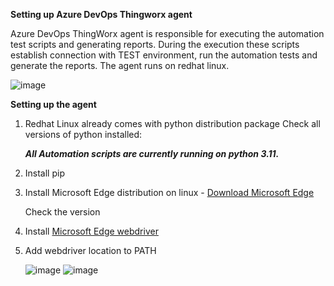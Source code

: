 
**Setting up Azure DevOps Thingworx agent**

Azure DevOps ThingWorx agent is responsible for executing the automation test scripts and generating reports. During the execution these scripts establish connection with TEST environment, run the automation tests and generate the reports. The agent runs on redhat linux.

![image](https://github.com/KB-smartProduction/UITesting/assets/133857066/2563ae6a-7ec2-426a-ba6d-df20e63b5ed7)

  
**Setting up the agent**

1. Redhat Linux already comes with python distribution package
   Check all versions of python installed:

   ***All Automation scripts are currently running on python 3.11.***

2. Install pip

3. Install Microsoft Edge distribution on linux - [Download Microsoft Edge](https://www.microsoft.com/en-us/edge/download?form=MA13FJ)

   Check the version

4. Install [Microsoft Edge webdriver](https://developer.microsoft.com/en-us/microsoft-edge/tools/webdriver/)


5. Add webdriver location to PATH

   ![image](https://github.com/user-attachments/assets/c6bf36bc-7f02-46c9-ab8f-17e7ce935183)
   ![image](https://github.com/user-attachments/assets/37c66c32-f390-45ce-8bdb-7999ed48a25c)





